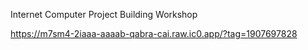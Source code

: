 Internet Computer Project Building Workshop

https://m7sm4-2iaaa-aaaab-qabra-cai.raw.ic0.app/?tag=1907697828